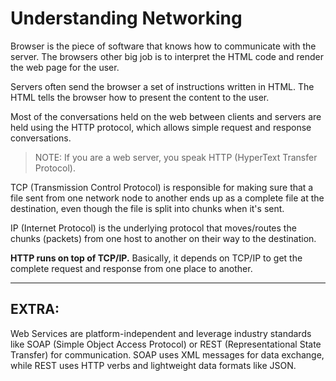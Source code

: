 # Understanding Networking

Browser is the piece of software that knows how to communicate with the server. The browsers other big job is to interpret the HTML code and render the web page for the user.

Servers often send the browser a set of instructions written in HTML. The HTML tells the browser how to present the content to the user.

Most of the conversations held on the web between clients and servers are held using the HTTP protocol, which allows simple request and response conversations.

> NOTE: If you are a web server, you speak HTTP (HyperText Transfer Protocol).

TCP (Transmission Control Protocol) is responsible for making sure that a file sent from one network node to another ends up as a complete file at the destination, even though the file is split into chunks when it's sent.

IP (Internet Protocol) is the underlying protocol that moves/routes the chunks (packets) from one host to another on their way to the destination.

**HTTP runs on top of TCP/IP.** Basically, it depends on TCP/IP to get the complete request and response from one place to another.

---

## EXTRA:

Web Services are platform-independent and leverage industry standards like SOAP (Simple Object Access Protocol) or REST (Representational State Transfer) for communication. SOAP uses XML messages for data exchange, while REST uses HTTP verbs and lightweight data formats like JSON.
